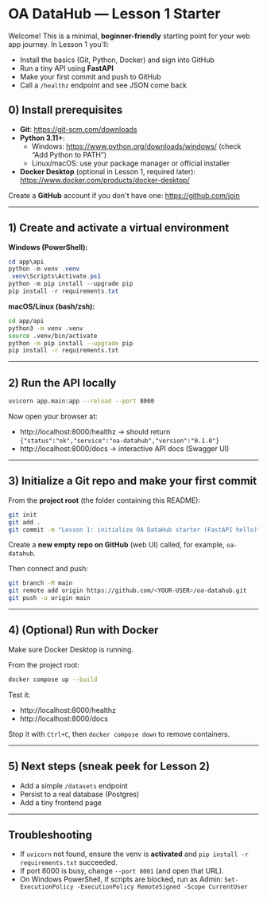 # OA DataHub — Lesson 1 Starter

Welcome! This is a minimal, **beginner-friendly** starting point for your web app journey.
In Lesson 1 you'll:
- Install the basics (Git, Python, Docker) and sign into GitHub
- Run a tiny API using **FastAPI**
- Make your first commit and push to GitHub
- Call a `/healthz` endpoint and see JSON come back

## 0) Install prerequisites

- **Git**: https://git-scm.com/downloads
- **Python 3.11+**:
  - Windows: https://www.python.org/downloads/windows/ (check “Add Python to PATH”)
  - Linux/macOS: use your package manager or official installer
- **Docker Desktop** (optional in Lesson 1, required later): https://www.docker.com/products/docker-desktop/

Create a **GitHub** account if you don't have one: https://github.com/join

---

## 1) Create and activate a virtual environment

**Windows (PowerShell):**
```powershell
cd app\api
python -m venv .venv
.venv\Scripts\Activate.ps1
python -m pip install --upgrade pip
pip install -r requirements.txt
```

**macOS/Linux (bash/zsh):**
```bash
cd app/api
python3 -m venv .venv
source .venv/bin/activate
python -m pip install --upgrade pip
pip install -r requirements.txt
```

---

## 2) Run the API locally

```bash
uvicorn app.main:app --reload --port 8000
```

Now open your browser at:
- http://localhost:8000/healthz  → should return `{"status":"ok","service":"oa-datahub","version":"0.1.0"}`
- http://localhost:8000/docs     → interactive API docs (Swagger UI)

---

## 3) Initialize a Git repo and make your first commit

From the **project root** (the folder containing this README):

```bash
git init
git add .
git commit -m "Lesson 1: initialize OA DataHub starter (FastAPI hello)"
```

Create a **new empty repo on GitHub** (web UI) called, for example, `oa-datahub`.

Then connect and push:

```bash
git branch -M main
git remote add origin https://github.com/<YOUR-USER>/oa-datahub.git
git push -u origin main
```

---

## 4) (Optional) Run with Docker

Make sure Docker Desktop is running.

From the project root:

```bash
docker compose up --build
```

Test it:
- http://localhost:8000/healthz
- http://localhost:8000/docs

Stop it with `Ctrl+C`, then `docker compose down` to remove containers.

---

## 5) Next steps (sneak peek for Lesson 2)
- Add a simple `/datasets` endpoint
- Persist to a real database (Postgres)
- Add a tiny frontend page

---

## Troubleshooting

- If `uvicorn` not found, ensure the venv is **activated** and `pip install -r requirements.txt` succeeded.
- If port 8000 is busy, change `--port 8001` (and open that URL).
- On Windows PowerShell, if scripts are blocked, run as Admin:
  `Set-ExecutionPolicy -ExecutionPolicy RemoteSigned -Scope CurrentUser`
